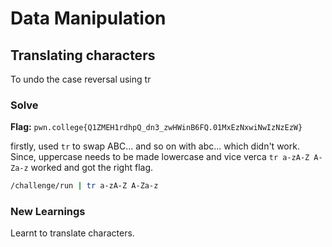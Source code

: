 # Data Manipulation

## Translating characters
To undo the case reversal using tr

### Solve
**Flag:** `pwn.college{Q1ZMEH1rdhpQ_dn3_zwHWinB6FQ.01MxEzNxwiNwIzNzEzW}`

 firstly, used ```tr``` to swap ABC... and so on with abc... which didn't work. Since, uppercase needs to be made lowercase and vice verca ```tr a-zA-Z A-Za-z```  worked and got the right flag.

```bash
/challenge/run | tr a-zA-Z A-Za-z
```

### New Learnings
Learnt to translate characters.